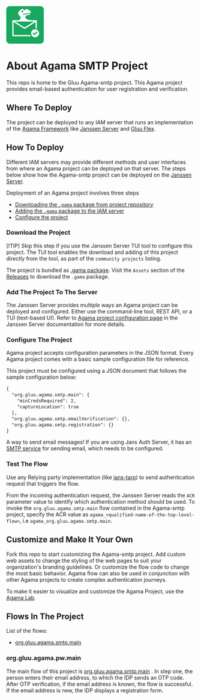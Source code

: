 <img src="logo.png" alt="Agama-SMTP logo" style="height: 100px; width:100px;"/>

# About Agama SMTP Project

This repo is home to the Gluu Agama-smtp project. This Agama project provides 
email-based authentication for user registration and verification.

## Where To Deploy

The project can be deployed to any IAM server that runs an implementation of 
the [Agama Framework](https://docs.jans.io/head/agama/introduction/) like 
[Janssen Server](https://jans.io) and [Gluu Flex](https://gluu.org/flex/).

## How To Deploy

Different IAM servers may provide different methods and 
user interfaces from where an Agama project can be deployed on that server. 
The steps below show how the Agama-smtp project can be deployed on the 
[Janssen Server](https://jans.io). 

Deployment of an Agama project involves three steps

- [Downloading the `.gama` package from project repository](#download-the-project)
- [Adding the `.gama` package to the IAM server](#add-the-project-to-the-server)
- [Configure the project](#configure-the-project)




### Download the Project

 [!TIP]
 Skip this step if you use the Janssen Server TUI tool to 
 configure this project. The TUI tool enables the download and adding of this 
 project directly from the tool, as part of the `community projects` listing. 


The project is bundled as 
[.gama package](https://docs.jans.io/head/agama/gama-format/). 
Visit the `Assets` section of the 
[Releases](https://github.com/GluuFederation/agama-smtp/releases) to download 
the `.gama` package.


### Add The Project To The Server

 The Janssen Server provides multiple ways an Agama project can be 
 deployed and configured. Either use the command-line tool, REST API, or a 
 TUI (text-based UI). Refer to 
 [Agama project configuration page](https://docs.jans.io/head/admin/config-guide/auth-server-config/agama-project-configuration/) 
 in the Janssen Server documentation for more details.

 ### Configure The Project

Agama project accepts configuration parameters in the JSON format. 
Every Agama project comes with a basic sample configuration file for reference.

This project must be configured using a JSON document that 
follows the sample configuration below:

```
{
  "org.gluu.agama.smtp.main": {
    "minCredsRequired": 2,
    "captureLocation": true
  },
  "org.gluu.agama.smtp.emailVerification": {},
  "org.gluu.agama.smtp.registration": {}
}
```

A way to send email messages! If you are using Jans Auth Server, it has
an [SMTP service](https://docs.jans.io/head/admin/config-guide/smtp-configuration/)
for sending email, which needs to be configured.  



### Test The Flow

Use any Relying party implementation (like [jans-tarp](https://github.com/JanssenProject/jans/tree/main/demos/jans-tarp)) 
to send authentication request that triggers the flow.

From the incoming authentication request, the Janssen Server reads the `ACR` 
parameter value to identify which authentication method should be used. 
To invoke the `org.gluu.agama.smtp.main` flow contained in the  Agama-smtp project, 
specify the ACR value as `agama_<qualified-name-of-the-top-level-flow>`, 
i.e  `agama_org.gluu.agama.smtp.main`.


## Customize and Make It Your Own

Fork this repo to start customizing the Agama-smtp project. Add custom web 
assets to change the styling of the web pages to suit your organization's 
branding guidelines. Or customize the flow code to change the most basic 
behavior. Agama flow can also be used in conjunction with other Agama 
projects to create complex authentication journeys. 

To make it easier to visualize and customize the Agama Project, 
use the [Agama Lab](https://cloud.gluu.org/agama-lab/login).


## Flows In The Project

List of the flows: 

- [org.gluu.agama.smtp.main](#orggluuagamasmtpmain)

### org.gluu.agama.pw.main

The main flow of this project is [org.gluu.agama.smtp.main](./code/org.gluu.agama.smtp.main.flow) .
In step one, the person enters their email address, to which the IDP sends an OTP code.
After OTP verification, if the email address is known, the flow is successful.
If the email address is new, the IDP displays a registration form.


<!-- This are stats url reference for this repository -->
[contributors-shield]: https://img.shields.io/github/contributors/GluuFederation/agama-smtp.svg?style=for-the-badge
[contributors-url]: https://github.com/GluuFederation/agama-smtp/graphs/contributors
[forks-shield]: https://img.shields.io/github/forks/GluuFederation/agama-smtp.svg?style=for-the-badge
[forks-url]: https://github.com/GluuFederation/agama-smtp/network/members
[stars-shield]: https://img.shields.io/github/stars/GluuFederation/agama-smtp?style=for-the-badge
[stars-url]: https://github.com/GluuFederation/agama-smtp/stargazers
[issues-shield]: https://img.shields.io/github/issues/GluuFederation/agama-smtp.svg?style=for-the-badge
[issues-url]: https://github.com/GluuFederation/agama-smtp/issues
[license-shield]: https://img.shields.io/github/license/GluuFederation/agama-smtp.svg?style=for-the-badge
[license-url]: https://github.com/GluuFederation/agama-smtp/blob/main/LICENSE
